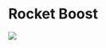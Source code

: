 # Rocket Boost
 
![](https://github.com/Alishahidi1997/Rocket-Boost/blob/main/Assets/Rocket%20Boost.gif)
